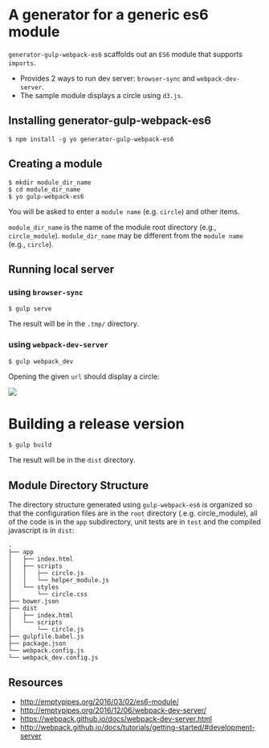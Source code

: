 # A generator for a generic es6 module

`generator-gulp-webpack-es6` scaffolds out an `ES6` module that supports `imports`.

- Provides 2 ways to run dev server: `browser-sync` and `webpack-dev-server`.
- The sample module displays a circle using `d3.js`.

## Installing generator-gulp-webpack-es6

```
$ npm install -g yo generator-gulp-webpack-es6
```

## Creating a module

```
$ mkdir module_dir_name
$ cd module_dir_name
$ yo gulp-webpack-es6
```

You will be asked to enter a `module name` (e.g. `circle`) and other items.

`module_dir_name` is the name of the module root directory (e.g., `circle_module`). `module_dir_name` may be different from the `module name` (e.g., `circle`).

## Running local server

### using `browser-sync`

```
$ gulp serve
```
The result will be in the `.tmp/` directory.

### using `webpack-dev-server`

```
$ gulp webpack_dev
```

Opening the given `url` should display a circle:

<div>
<img src="https://rawgit.com/saun4app/generator-gulp-webpack-es6/master/circle.svg">
</div>

# Building a release version

```
$ gulp build
```

The result will be in the `dist` directory.

## Module Directory Structure

The directory structure generated using `gulp-webpack-es6` is organized so that the configuration files are in the `root` directory (.e.g. circle_module), all of the code is in the `app` subdirectory, unit tests are in `test` and the compiled javascript is in `dist`:

```
.
├── app
│   ├── index.html
│   ├── scripts
│   │   ├── circle.js
│   │   └── helper_module.js
│   └── styles
│       └── circle.css
├── bower.json
├── dist
│   ├── index.html
│   └── scripts
│       └── circle.js
├── gulpfile.babel.js
├── package.json
└── webpack.config.js
└── webpack_dev.config.js
```

## Resources

- <http://emptypipes.org/2016/03/02/es6-module/>
- <http://emptypipes.org/2016/12/06/webpack-dev-server/>
- <https://webpack.github.io/docs/webpack-dev-server.html>
- <http://webpack.github.io/docs/tutorials/getting-started/#development-server>
